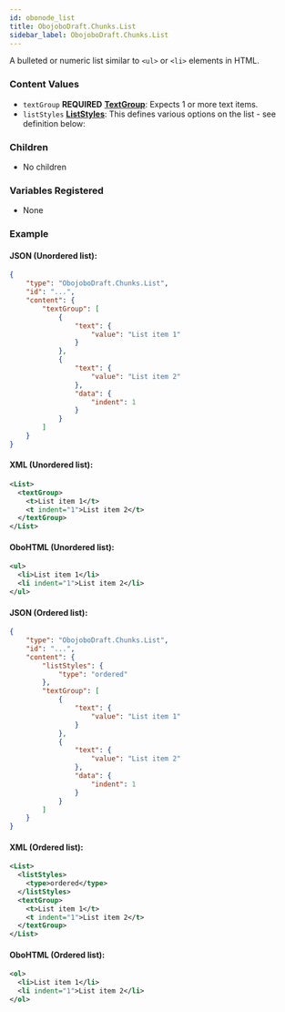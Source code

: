 ```yaml
---
id: obonode_list
title: ObojoboDraft.Chunks.List
sidebar_label: ObojoboDraft.Chunks.List
---
```


A bulleted or numeric list similar to `<ul>` or `<li>` elements in HTML.

### Content Values

* `textGroup` **REQUIRED** **[TextGroup](content_textgroup.md)**: Expects 1 or more text items.
* `listStyles` **[ListStyles](content_listsyles.md)**: This defines various options on the list - see definition below:

### Children

* No children

### Variables Registered

* None

### Example

#### JSON (Unordered list):

```json
{
	"type": "ObojoboDraft.Chunks.List",
	"id": "...",
	"content": {
		"textGroup": [
			{
				"text": {
					"value": "List item 1"
				}
			},
			{
				"text": {
					"value": "List item 2"
				},
				"data": {
					"indent": 1
				}
			}
		]
	}
}
```

#### XML (Unordered list):

```xml
<List>
  <textGroup>
    <t>List item 1</t>
    <t indent="1">List item 2</t>
  </textGroup>
</List>
```

#### OboHTML (Unordered list):

```xml
<ul>
  <li>List item 1</li>
  <li indent="1">List item 2</li>
</ul>
```

#### JSON (Ordered list):

```json
{
	"type": "ObojoboDraft.Chunks.List",
	"id": "...",
	"content": {
		"listStyles": {
			"type": "ordered"
		},
		"textGroup": [
			{
				"text": {
					"value": "List item 1"
				}
			},
			{
				"text": {
					"value": "List item 2"
				},
				"data": {
					"indent": 1
				}
			}
		]
	}
}
```

#### XML (Ordered list):

```xml
<List>
  <listStyles>
    <type>ordered</type>
  </listStyles>
  <textGroup>
    <t>List item 1</t>
    <t indent="1">List item 2</t>
  </textGroup>
</List>
```

#### OboHTML (Ordered list):

```xml
<ol>
  <li>List item 1</li>
  <li indent="1">List item 2</li>
</ol>
```

